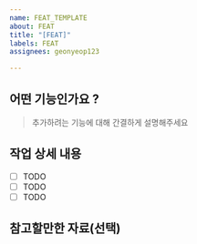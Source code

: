 ```yaml
---
name: FEAT_TEMPLATE
about: FEAT
title: "[FEAT]"
labels: FEAT
assignees: geonyeop123

---
```


## 어떤 기능인가요 ?

> 추가하려는 기능에 대해 간결하게 설명해주세요

## 작업 상세 내용

- [ ] TODO
- [ ] TODO
- [ ] TODO

## 참고할만한 자료(선택)
